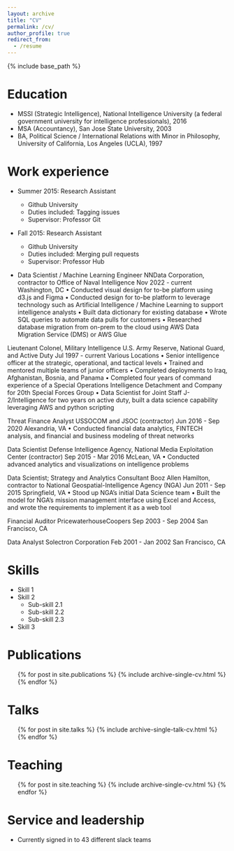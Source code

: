 ```yaml
---
layout: archive
title: "CV"
permalink: /cv/
author_profile: true
redirect_from:
  - /resume
---
```


{% include base_path %}

Education
======
* MSSI (Strategic Intelligence), National Intelligence University (a federal government university for intelligence professionals), 2016
* MSA (Accountancy), San Jose State University, 2003
* BA, Political Science / International Relations with Minor in Philosophy, University of California, Los Angeles (UCLA), 1997

Work experience
======
* Summer 2015: Research Assistant
  * Github University
  * Duties included: Tagging issues
  * Supervisor: Professor Git

* Fall 2015: Research Assistant
  * Github University
  * Duties included: Merging pull requests
  * Supervisor: Professor Hub


* Data Scientist / Machine Learning Engineer
NNData Corporation, contractor to Office of Naval Intelligence
Nov 2022 - current		Washington, DC
•	Conducted visual design for to-be platform using d3.js and Figma
•	Conducted design for to-be platform to leverage technology such as Artificial Intelligence / Machine Learning to support intelligence analysts
•	Built data dictionary for existing database
•	Wrote SQL queries to automate data pulls for customers
•	Researched database migration from on-prem to the cloud using AWS Data Migration Service (DMS) or AWS Glue

Lieutenant Colonel, Military Intelligence
U.S. Army Reserve, National Guard, and Active Duty
Jul 1997 - current		Various Locations
•	Senior intelligence officer at the strategic, operational, and tactical levels
•	Trained and mentored multiple teams of junior officers
•	Completed deployments to Iraq, Afghanistan, Bosnia, and Panama
•	Completed four years of command experience of a Special Operations Intelligence Detachment and Company for 20th Special Forces Group
•	Data Scientist for Joint Staff J-2/Intelligence for two years on active duty, built a data science capability leveraging AWS and python scripting 

Threat Finance Analyst
USSOCOM and JSOC (contractor)
Jun 2016 - Sep 2020		Alexandria, VA
•	Conducted financial data analytics, FINTECH analysis, and financial and business modeling of threat networks

Data Scientist
Defense Intelligence Agency, National Media Exploitation Center (contractor)
Sep 2015 - Mar 2016		McLean, VA
•	Conducted advanced analytics and visualizations on intelligence problems

Data Scientist; Strategy and Analytics Consultant
Booz Allen Hamilton, contractor to National Geospatial-Intelligence Agency (NGA)
Jun 2011 - Sep 2015		Springfield, VA
•	Stood up NGA’s initial Data Science team
•	Built the model for NGA’s mission management interface using Excel and Access, and wrote the requirements to implement it as a web tool

Financial Auditor
PricewaterhouseCoopers
Sep 2003 - Sep 2004		San Francisco, CA

Data Analyst
Solectron Corporation
Feb 2001 - Jan 2002		San Francisco, CA








Skills
======
* Skill 1
* Skill 2
  * Sub-skill 2.1
  * Sub-skill 2.2
  * Sub-skill 2.3
* Skill 3

Publications
======
  <ul>{% for post in site.publications %}
    {% include archive-single-cv.html %}
  {% endfor %}</ul>
  
Talks
======
  <ul>{% for post in site.talks %}
    {% include archive-single-talk-cv.html %}
  {% endfor %}</ul>
  
Teaching
======
  <ul>{% for post in site.teaching %}
    {% include archive-single-cv.html %}
  {% endfor %}</ul>
  
Service and leadership
======
* Currently signed in to 43 different slack teams
